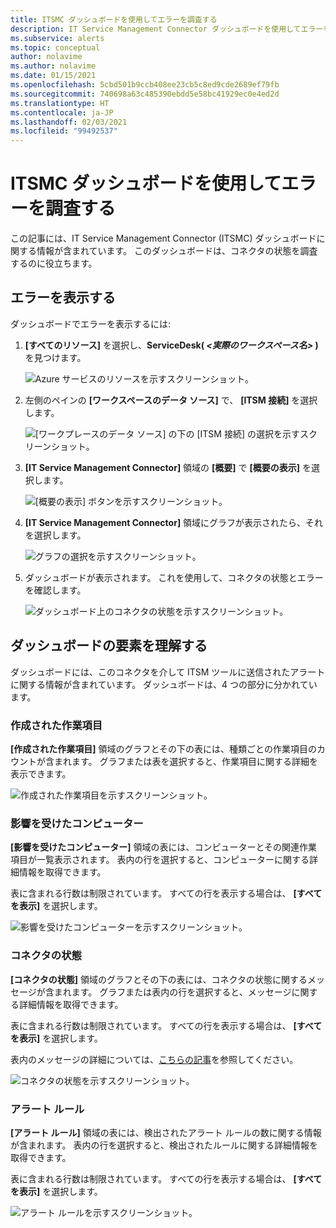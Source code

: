 ```yaml
---
title: ITSMC ダッシュボードを使用してエラーを調査する
description: IT Service Management Connector ダッシュボードを使用してエラーを調査する方法について説明します。
ms.subservice: alerts
ms.topic: conceptual
author: nolavime
ms.author: nolavime
ms.date: 01/15/2021
ms.openlocfilehash: 5cbd501b9ccb408ee23cb5c8ed9cde2689ef79fb
ms.sourcegitcommit: 740698a63c485390ebdd5e58bc41929ec0e4ed2d
ms.translationtype: HT
ms.contentlocale: ja-JP
ms.lasthandoff: 02/03/2021
ms.locfileid: "99492537"
---
```

# <a name="investigate-errors-by-using-the-itsmc-dashboard"></a>ITSMC ダッシュボードを使用してエラーを調査する

この記事には、IT Service Management Connector (ITSMC) ダッシュボードに関する情報が含まれています。 このダッシュボードは、コネクタの状態を調査するのに役立ちます。

## <a name="view-errors"></a>エラーを表示する

ダッシュボードでエラーを表示するには:

1. **[すべてのリソース]** を選択し、**ServiceDesk( *<実際のワークスペース名>* )** を見つけます。

   ![Azure サービスのリソースを示すスクリーンショット。](media/itsmc-definition/create-new-connection-from-resource.png)

2. 左側のペインの **[ワークスペースのデータ ソース]** で、 **[ITSM 接続]** を選択します。

   ![[ワークプレースのデータ ソース] の下の [ITSM 接続] の選択を示すスクリーンショット。](media/itsmc-overview/add-new-itsm-connection.png)

3. **[IT Service Management Connector]** 領域の **[概要]** で **[概要の表示]** を選択します。

   ![[概要の表示] ボタンを示すスクリーンショット。](media/itsmc-resync-servicenow/dashboard-view-summary.png)

4. **[IT Service Management Connector]** 領域にグラフが表示されたら、それを選択します。

   ![グラフの選択を示すスクリーンショット。](media/itsmc-resync-servicenow/dashboard-graph-click.png)

5. ダッシュボードが表示されます。 これを使用して、コネクタの状態とエラーを確認します。
   
   ![ダッシュボード上のコネクタの状態を示すスクリーンショット。](media/itsmc-resync-servicenow/connector-dashboard.png)

## <a name="understand-dashboard-elements"></a>ダッシュボードの要素を理解する

ダッシュボードには、このコネクタを介して ITSM ツールに送信されたアラートに関する情報が含まれています。 ダッシュボードは、4 つの部分に分かれています。

### <a name="created-work-items"></a>作成された作業項目 

**[作成された作業項目]** 領域のグラフとその下の表には、種類ごとの作業項目のカウントが含まれます。 グラフまたは表を選択すると、作業項目に関する詳細を表示できます。

![作成された作業項目を示すスクリーンショット。](media/itsmc-resync-servicenow/itsm-dashboard-workitems.png)

### <a name="affected-computers"></a>影響を受けたコンピューター 

**[影響を受けたコンピューター]** 領域の表には、コンピューターとその関連作業項目が一覧表示されます。 表内の行を選択すると、コンピューターに関する詳細情報を取得できます。

表に含まれる行数は制限されています。 すべての行を表示する場合は、 **[すべてを表示]** を選択します。

![影響を受けたコンピューターを示すスクリーンショット。](media/itsmc-resync-servicenow/itsm-dashboard-impacted-comp.png)

### <a name="connector-status"></a>コネクタの状態 

**[コネクタの状態]** 領域のグラフとその下の表には、コネクタの状態に関するメッセージが含まれます。 グラフまたは表内の行を選択すると、メッセージに関する詳細情報を取得できます。

表に含まれる行数は制限されています。 すべての行を表示する場合は、 **[すべてを表示]** を選択します。

表内のメッセージの詳細については、[こちらの記事](itsmc-dashboard-errors.md)を参照してください。

![コネクタの状態を示すスクリーンショット。](media/itsmc-resync-servicenow/itsm-dashboard-connector-status.png)

### <a name="alert-rules"></a>アラート ルール 

**[アラート ルール]** 領域の表には、検出されたアラート ルールの数に関する情報が含まれます。 表内の行を選択すると、検出されたルールに関する詳細情報を取得できます。
    
表に含まれる行数は制限されています。 すべての行を表示する場合は、 **[すべてを表示]** を選択します。

![アラート ルールを示すスクリーンショット。](media/itsmc-resync-servicenow/itsm-dashboard-alert-rules.png)
